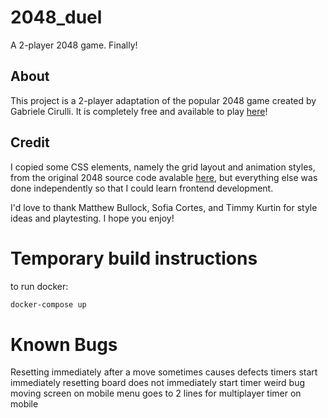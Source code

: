 # 2048_duel
A 2-player 2048 game. Finally!

## About
This project is a 2-player adaptation of the popular 2048 game created by Gabriele Cirulli. It is completely free and available to play [here](www.2048duel.com)!

## Credit
I copied some CSS elements, namely the grid layout and animation styles, from the original 2048 source code avalable [here](https://github.com/gabrielecirulli/2048), but everything else was done independently so that I could learn frontend development. 

I'd love to thank Matthew Bullock, Sofia Cortes, and Timmy Kurtin for style ideas and playtesting. I hope you enjoy!

# Temporary build instructions

to run docker:
```Bash
docker-compose up
```

# Known Bugs
Resetting immediately after a move sometimes causes defects
timers start immediately
resetting board does not immediately start timer
weird bug moving screen on mobile
menu goes to 2 lines for multiplayer timer on mobile
